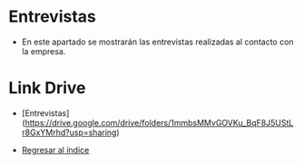 # Entrevistas

* En este apartado se mostrarán las entrevistas realizadas al contacto con la empresa.

# Link Drive

* [Entrevistas] (https://drive.google.com/drive/folders/1mmbsMMvGOVKu_BqF8J5UStLr8GxYMrhd?usp=sharing)

* [Regresar al índice](../README.md)
